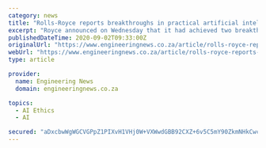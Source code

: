```yaml
---
category: news
title: "Rolls-Royce reports breakthroughs in practical artificial intelligence ethics"
excerpt: "Royce announced on Wednesday that it had achieved two breakthroughs in the field of artificial intelligence (AI) ethics. These breakthroughs will be fully published later this year on the Rolls-Royce website under a Creative Commons licence."
publishedDateTime: 2020-09-02T09:33:00Z
originalUrl: "https://www.engineeringnews.co.za/article/rolls-royce-reports-breakthroughs-in-practical-artificial-intelligence-ethics-2020-09-02"
webUrl: "https://www.engineeringnews.co.za/article/rolls-royce-reports-breakthroughs-in-practical-artificial-intelligence-ethics-2020-09-02"
type: article

provider:
  name: Engineering News
  domain: engineeringnews.co.za

topics:
  - AI Ethics
  - AI

secured: "aDxcbwWgWGCVGPpZ1PIXvH1VHj0W+VXWwdGBB92CXZ+6v5C5mY90ZkmNHkCwcJCRdui68Oc2dH0uCT9drgpo0mp/ZFb2ujgLh/viZOZ3rbAkwSuMJxyD5LHUpi/A6UG0Vuu0yxufeV0sicuZJtwlLpj+4U6tNvvpXPpzNoQe6372EEKuEl4SF8rqhjkwZFZdVX5UProKOSoDOe0ecfUkfOlr1fDdEkTPrxqOMFJay484zrgqkayCciIPtJsH5ER54ldRHx+cP+0ou86qY+mlZ559XsAKF1lo8AI0Lz9lOkz1FR4IelaN9NgJlU5x+zmE2H5CB5P8c44AZIQu4z+sy1WHEIpC+52/ijXbmqtnPcU=;wYLYmS7Z9xr4jtGellij2w=="
---
```


